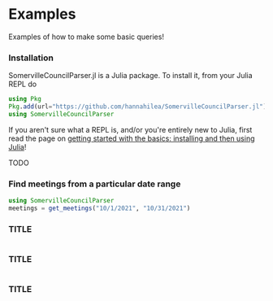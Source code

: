 # Examples
Examples of how to make some basic queries!

### Installation
SomervilleCouncilParser.jl is a Julia package.  To install it, from your Julia REPL do
```julia
using Pkg
Pkg.add(url="https://github.com/hannahilea/SomervilleCouncilParser.jl")
using SomervilleCouncilParser
```
If you aren't sure what a REPL is, and/or you're entirely new to Julia, first read the page on [getting started with the basics: installing and then using Julia](../new-users.md)!


TODO
### Find meetings from a particular date range
```julia
using SomervilleCouncilParser
meetings = get_meetings("10/1/2021", "10/31/2021")
```

### TITLE
```julia

```

### TITLE
```julia

```

### TITLE
```julia

```

